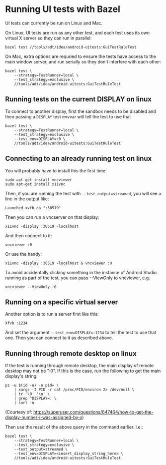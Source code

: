 # Running UI tests with Bazel

UI tests can currently be run on Linux and Mac.

On Linux, UI tests are run as any other test, and each test uses its own virtual
X server so they can run in parallel:

    bazel test //tools/adt/idea/android-uitests:GuiTestRuleTest

On Mac, extra options are requried to ensure the tests have access to the main window
server, and run serially so they don't interfere with each other:

    bazel test \
        --strategy=TestRunner=local \
        --test_strategy=exclusive \
        //tools/adt/idea/android-uitests:GuiTestRuleTest

## Running tests on the current DISPLAY on linux

To connect to another display, first the sandbox needs to be disabled and then passing a `DISPLAY` test envvar will tell the test to use that

    bazel test \
        --strategy=TestRunner=local \
        --test_strategy=exclusive \
        --test_env=DISPLAY=:0 \
        //tools/adt/idea/android-uitests:GuiTestRuleTest

## Connecting to an already running test on linux

You will probably have to install this the first time:

    sudo apt-get install vncviewer
    sudo apt-get install x11vnc

Then, if you are running the test with `--test_output=streamed`, you will see a line in the output like:

    Launched xvfb on ":30519"

Then you can run a vncserver on that display:

    x11vnc -display :30519 -localhost

And then connect to it:

    vncviewer :0

Or use the handy:

    x11vnc -display :30519 -localhost & vncviewer :0

To avoid accidentally clicking something in the instance of Android Studio
running as part of the test, you can pass --ViewOnly to vncviewer, e.g.

    vncviewer --ViewOnly :0

## Running on a specific virtual server

Another option is to run a server first like this:

    Xfvb :1234

And set the argument `--test_env=DISPLAY=:1234` to tell the test to use that one. Then you can connect to it as described above.

## Running through remote desktop on linux

If the test is running through remote desktop, the main display of remote desktop may not be ":0".
If this is the case, run the following to get the main display's string:

    ps -u $(id -u) -o pid= \
        | xargs -I PID -r cat /proc/PID/environ 2> /dev/null \
        | tr '\0' '\n' \
        | grep ^DISPLAY=: \
        | sort -u

(Courtesy of: https://superuser.com/questions/647464/how-to-get-the-display-number-i-was-assigned-by-x)

Then use the result of the above query in the command earlier. I.e.:

    bazel test \
        --strategy=TestRunner=local \
        --test_strategy=exclusive \
        --test_output=streamed \
        --test_env=DISPLAY=<insert_display_string_here> \
        //tools/adt/idea/android-uitests:GuiTestRuleTest
